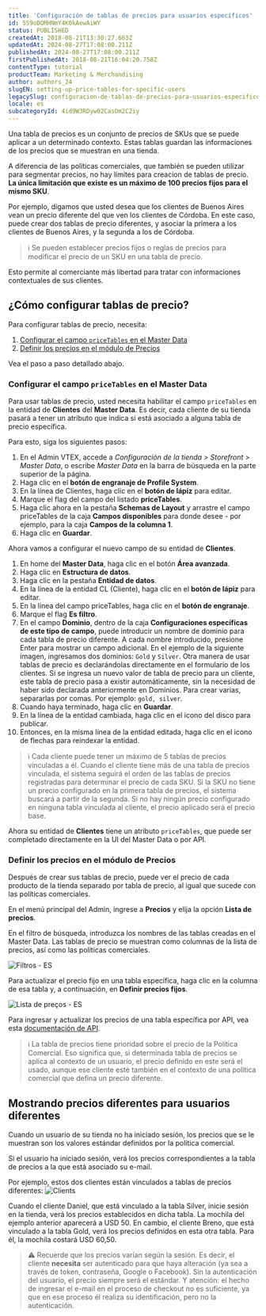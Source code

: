 ```yaml
---
title: 'Configuración de tablas de precios para usuarios específicos'
id: 5S9oDOMHNmY4K0kAewAiWY
status: PUBLISHED
createdAt: 2018-08-21T13:30:27.663Z
updatedAt: 2024-08-27T17:08:00.211Z
publishedAt: 2024-08-27T17:08:00.211Z
firstPublishedAt: 2018-08-21T16:04:20.758Z
contentType: tutorial
productTeam: Marketing & Merchandising
author: authors_24
slugEN: setting-up-price-tables-for-specific-users
legacySlug: configuracion-de-tablas-de-precios-para-usuarios-especificos-con-session
locale: es
subcategoryId: 4id9W3RDyw02CasOm2C2iy
---
```


Una tabla de precios es un conjunto de precios de SKUs que se puede aplicar a un determinado contexto. Estas tablas guardan las informaciones de los precios que se muestran en una tienda.

A diferencia de las políticas comerciales, que también se pueden utilizar para segmentar precios, no hay límites para creacion de tablas de precio. **La única limitación que existe es un máximo de 100 precios fijos para el mismo SKU**.

Por ejemplo, digamos que usted desea que los clientes de Buenos Aires vean un precio diferente del que ven los clientes de Córdoba. En este caso, puede crear dos tablas de precio diferentes, y asociar la primera a los clientes de Buenos Aires, y la segunda a los de Córdoba.

> ℹ️ Se pueden establecer precios fijos o reglas de precios para modificar el precio de un SKU en una tabla de precio.

Esto permite al comerciante más libertad para tratar con informaciones contextuales de sus clientes.

## ¿Cómo configurar tablas de precio?

Para configurar tablas de precio, necesita:

1. [Configurar el campo `priceTables` en el Master Data](#configurar-el-campo-pricetables-en-el-master-data)
2. [Definir los precios en el módulo de Precios](#definir-los-precios-en-el-modulo-de-precios)

Vea el paso a paso detallado abajo.

### Configurar el campo `priceTables` en el Master Data

Para usar tablas de precio, usted necesita habilitar el campo `priceTables` en la entidad de __Clientes__ del __Master Data__. Es decir, cada cliente de su tienda pasará a tener un atributo que indica si está asociado a alguna tabla de precio específica.

Para esto, siga los siguientes pasos:

1. En el Admin VTEX, accede a *Configuración de la tienda > Storefront > Master Data*, o escribe *Master Data* en la barra de búsqueda en la parte superior de la página.
2. Haga clic en el __botón de engranaje de Profile System__.
3. En la línea de Clientes, haga clic en el __botón de lápiz__ para editar.
4. Marque el flag del campo del listado __priceTables__.
5. Haga clic ahora en la pestaña __Schemas de Layout__ y arrastre el campo priceTables de la caja __Campos disponibles__ para donde desee - por ejemplo, para la caja __Campos de la columna 1__.
6. Haga clic en __Guardar__.

Ahora vamos a configurar el nuevo campo de su entidad de __Clientes__.

1. En home del __Master Data__, haga clic en el botón __Área avanzada__.
2. Haga clic en __Estructura de datos__.
3. Haga clic en la pestaña __Entidad de datos__.
4. En la línea de la entidad CL (Cliente), haga clic en el __botón de lápiz__ para editar.
5. En la línea del campo priceTables, haga clic en el __botón de engranaje__.
6. Marque el flag __Es filtro__.
7. En el campo __Dominio__, dentro de la caja __Configuraciones específicas de este tipo de campo__, puede introducir un nombre de dominio para cada tabla de precio diferente. A cada nombre introducido, presione Enter para mostrar un campo adicional. En el ejemplo de la siguiente imagen, ingresamos dos dominios: `Gold` y `Silver`.
Otra manera de usar tablas de precio es declarándolas directamente en el formulario de los clientes. Si se ingresa un nuevo valor de tabla de precio para un cliente, este tabla de precio pasa a existir automáticamente, sin la necesidad de haber sido declarada anteriormente en Dominios. Para crear varias, separarlas por comas. Por ejemplo: `gold, silver`.
9. Cuando haya terminado, haga clic en __Guardar__.
10. En la línea de la entidad cambiada, haga clic en el icono del disco para publicar.
11. Entonces, en la misma línea de la entidad editada, haga clic en el icono de flechas para reindexar la entidad.

> ℹ️ Cada cliente puede tener un máximo de 5 tablas de precios vinculadas a él. Cuando el cliente tiene más de una tabla de precios vinculada, el sistema seguirá el orden de las tablas de precios registradas para determinar el precio de cada SKU. Si la SKU no tiene un precio configurado en la primera tabla de precios, el sistema buscará a partir de la segunda. Si no hay ningún precio configurado en ninguna tabla vinculada al cliente, el precio aplicado será el precio base.

Ahora su entidad de __Clientes__ tiene un atributo `priceTables`, que puede ser completado directamente en la UI del Master Data o por API.

### Definir los precios en el módulo de Precios

Después de crear sus tablas de precio, puede ver el precio de cada producto de la tienda separado por tabla de precio, al igual que sucede con las políticas comerciales.

En el menú principal del Admin, ingrese a __Precios__ y elija la opción __Lista de precios__.

En el filtro de búsqueda, introduzca los nombres de las tablas creadas en el Master Data. Las tablas de precio se muestran como columnas de la lista de precios, así como las políticas comerciales.

![Filtros - ES](https://cdn.statically.io/gh/vtexdocs/help-center-content/refs/heads/main/docs/es/tutorials/precios/lista-de-precios/configuracion-de-tablas-de-precios-para-usuarios-especificos_1.png)

Para actualizar el precio fijo en una tabla específica, haga clic en la columna de esa tabla y, a continuación, en __Definir precios fijos__.

![Lista de preços - ES](https://cdn.statically.io/gh/vtexdocs/help-center-content/refs/heads/main/docs/es/tutorials/precios/lista-de-precios/configuracion-de-tablas-de-precios-para-usuarios-especificos_2.png)

Para ingresar y actualizar los precios de una tabla específica por API, vea esta [documentación de API](https://developers.vtex.com/reference/prices-and-fixed-prices#createeditfixedpricesonapricetableortradepolicy).

> ℹ️ La tabla de precios tiene prioridad sobre el precio de la Política Comercial. Eso significa que, si determinada tabla de precios se aplica al contexto de un usuario, el precio definido en este será el usado, aunque ese cliente esté también en el contexto de una política comercial que defina un precio diferente.

## Mostrando precios diferentes para usuarios diferentes 

Cuando un usuario de su tienda no ha iniciado sesión, los precios que se le muestran son los valores estándar definidos por la política comercial.

Si el usuario ha iniciado sesión, verá los precios correspondientes a la tabla de precios a la que está asociado su e-mail.

Por ejemplo, estos dos clientes están vinculados a tablas de precios diferentes:
![Clients](https://cdn.statically.io/gh/vtexdocs/help-center-content/refs/heads/main/docs/es/tutorials/precios/lista-de-precios/configuracion-de-tablas-de-precios-para-usuarios-especificos_3.png)

Cuando el cliente Daniel, que está vinculado a la tabla Silver, inicie sesión en la tienda, verá los precios establecidos en dicha tabla. La mochila del ejemplo anterior aparecerá a USD 50.
En cambio, el cliente Breno, que está vinculado a la tabla Gold, verá los precios definidos en esta otra tabla. Para él, la mochila costará USD 60,50.

> ⚠️ Recuerde que los precios varían según la sesión. Es decir, el cliente **necesita** ser autenticado para que haya alteración (ya sea a través de token, contraseña, Google o Facebook). Sin la autenticación del usuario, el precio siempre será el estándar. Y atención: el hecho de ingresar el e-mail en el proceso de checkout no es suficiente, ya que en ese proceso él realiza su identificación, pero no la autenticación.
